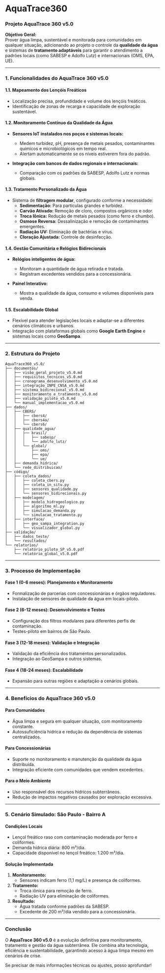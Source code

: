 # AquaTrace360

### **Projeto AquaTrace 360 v5.0**

**Objetivo Geral:**  
Prover água limpa, sustentável e monitorada para comunidades em qualquer situação, adicionando ao projeto o controle da **qualidade da água** e sistemas de **tratamento adaptáveis** para garantir o atendimento a padrões locais (como SABESP e Adolfo Lutz) e internacionais (OMS, EPA, UE).

---

### **1. Funcionalidades do AquaTrace 360 v5.0**

#### **1.1. Mapeamento dos Lençóis Freáticos**
- Localização precisa, profundidade e volume dos lençóis freáticos.
- Identificação de zonas de recarga e capacidade de exploração sustentável.

#### **1.2. Monitoramento Contínuo da Qualidade da Água**
- **Sensores IoT instalados nos poços e sistemas locais:**
  - Medem turbidez, pH, presença de metais pesados, contaminantes químicos e microbiológicos em tempo real.
  - Alertam automaticamente se os níveis estiverem fora do padrão.
  
- **Integração com bancos de dados regionais e internacionais:**
  - Comparação com os padrões da SABESP, Adolfo Lutz e normas globais.

#### **1.3. Tratamento Personalizado da Água**
- Sistema de **filtragem modular**, configurado conforme a necessidade:
  - **Sedimentação:** Para partículas grandes e turbidez.
  - **Carvão Ativado:** Remoção de cloro, compostos orgânicos e odor.
  - **Troca Iônica:** Redução de metais pesados (como ferro e chumbo).
  - **Osmose Reversa:** Dessalinização e remoção de contaminantes emergentes.
  - **Radiação UV:** Eliminação de bactérias e vírus.
  - **Cloração Ajustada:** Controle de desinfecção.

#### **1.4. Gestão Comunitária e Relógios Bidirecionais**
- **Relógios inteligentes de água:**
  - Monitoram a quantidade de água retirada e tratada.
  - Registram excedentes vendidos para a concessionária.

- **Painel Interativo:**
  - Mostra a qualidade da água, consumo e volumes disponíveis para venda.

#### **1.5. Escalabilidade Global**
- Flexível para atender legislações locais e adaptar-se a diferentes cenários climáticos e urbanos.
- Integração com plataformas globais como **Google Earth Engine** e sistemas locais como **GeoSampa**.

---

### **2. Estrutura do Projeto**

```plaintext
AquaTrace360_v5.0/
├── documentos/
│   ├── visão_geral_projeto_v5.0.md
│   ├── requisitos_tecnicos_v5.0.md
│   ├── cronograma_desenvolvimento_v5.0.md
│   ├── integração_INPE_CNSA_v5.0.md
│   ├── sistema_bidirecional_v5.0.md
│   ├── monitoramento_e_tratamento_v5.0.md
│   ├── validação_piloto_v5.0.md
│   └── manual_implementacao_v5.0.md
├── dados/
│   ├── CBERS/
│   │   ├── cbers4/
│   │   ├── cbers4a/
│   │   └── cbers6/
│   ├── qualidade_agua/
│   │   ├── brasil/
│   │   │   ├── sabesp/
│   │   │   └── adolfo_lutz/
│   │   └── global/
│   │       ├── oms/
│   │       ├── epa/
│   │       └── ue/
│   ├── demanda_hidrica/
│   └── rede_distribuicao/
├── código/
│   ├── coleta_dados/
│   │   ├── coleta_cbers.py
│   │   ├── coleta_in_situ.py
│   │   ├── sensores_qualidade.py
│   │   └── sensores_bidirecionais.py
│   ├── modelagem/
│   │   ├── modelo_hidrogeologico.py
│   │   ├── algoritmo_ml.py
│   │   ├── simulacao_demanda.py
│   │   └── simulacao_tratamento.py
│   ├── interface/
│   │   ├── geo_sampa_integration.py
│   │   └── visualizador_global.py
├── validação/
│   ├── dados_teste/
│   └── resultados/
└── relatorios/
    ├── relatório_piloto_SP_v5.0.pdf
    └── relatório_global_v5.0.pdf
```

---

### **3. Processo de Implementação**

#### **Fase 1 (0-6 meses): Planejamento e Monitoramento**
- Formalização de parcerias com concessionárias e órgãos reguladores.
- Instalação de sensores de qualidade da água em locais-piloto.

#### **Fase 2 (6-12 meses): Desenvolvimento e Testes**
- Configuração dos filtros modulares para diferentes perfis de contaminação.
- Testes-piloto em bairros de São Paulo.

#### **Fase 3 (12-18 meses): Validação e Integração**
- Validação da eficiência dos tratamentos personalizados.
- Integração ao GeoSampa e outros sistemas.

#### **Fase 4 (18-24 meses): Escalabilidade**
- Expansão para outras regiões e adaptação a cenários globais.

---

### **4. Benefícios do AquaTrace 360 v5.0**

#### **Para Comunidades**
- Água limpa e segura em qualquer situação, com monitoramento constante.
- Autossuficiência hídrica e redução da dependência de sistemas centralizados.

#### **Para Concessionárias**
- Suporte no monitoramento e manutenção da qualidade da água distribuída.
- Integração eficiente com comunidades que vendem excedentes.

#### **Para o Meio Ambiente**
- Uso responsável dos recursos hídricos subterrâneos.
- Redução de impactos negativos causados por exploração excessiva.

---

### **5. Cenário Simulado: São Paulo - Bairro A**

#### **Condições Locais**
- Lençol freático raso com contaminação moderada por ferro e coliformes.
- Demanda hídrica diária: 800 m³/dia.
- Capacidade disponível no lençol freático: 1.200 m³/dia.

#### **Solução Implementada**
1. **Monitoramento:**
   - Sensores indicam ferro (1,1 mg/L) e presença de coliformes.
2. **Tratamento:**
   - Troca iônica para remoção de ferro.
   - Radiação UV para eliminação de coliformes.
3. **Resultado:**
   - Água tratada conforme padrões da SABESP.
   - Excedente de 200 m³/dia vendido para a concessionária.

---

### **Conclusão**

O **AquaTrace 360 v5.0** é a evolução definitiva para monitoramento, tratamento e gestão da água subterrânea. Ele combina alta tecnologia, eficiência e sustentabilidade, garantindo acesso à água limpa mesmo em cenários de crise. 

Se precisar de mais informações técnicas ou ajustes, posso aprofundar!
